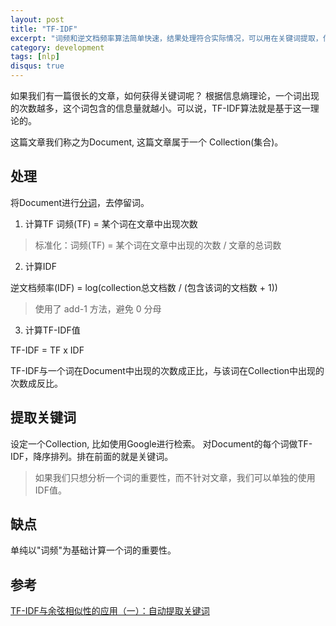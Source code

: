 ```yaml
---
layout: post
title: "TF-IDF"
excerpt: "词频和逆文档频率算法简单快速，结果处理符合实际情况，可以用在关键词提取，信息检索等很多地方。"
category: development
tags: [nlp]
disqus: true
---
```


如果我们有一篇很长的文章，如何获得关键词呢？
根据信息熵理论，一个词出现的次数越多，这个词包含的信息量就越小。可以说，TF-IDF算法就是基于这一理论的。

这篇文章我们称之为Document, 这篇文章属于一个 Collection(集合)。

## 处理

将Document进行[分词](http://nlp.chatbot.io/public/index.html)，去停留词。

1) 计算TF
词频(TF) = 某个词在文章中出现次数

> 标准化：词频(TF) = 某个词在文章中出现的次数 / 文章的总词数

2) 计算IDF

逆文档频率(IDF) = log(collection总文档数 / (包含该词的文档数 + 1))

> 使用了 add-1 方法，避免 0 分母

3) 计算TF-IDF值

TF-IDF = TF x IDF

TF-IDF与一个词在Document中出现的次数成正比，与该词在Collection中出现的次数成反比。

## 提取关键词
设定一个Collection, 比如使用Google进行检索。
对Document的每个词做TF-IDF，降序排列。排在前面的就是关键词。

> 如果我们只想分析一个词的重要性，而不针对文章，我们可以单独的使用IDF值。

## 缺点
单纯以"词频"为基础计算一个词的重要性。


## 参考
[TF-IDF与余弦相似性的应用（一）：自动提取关键词](http://www.ruanyifeng.com/blog/2013/03/tf-idf.html)

